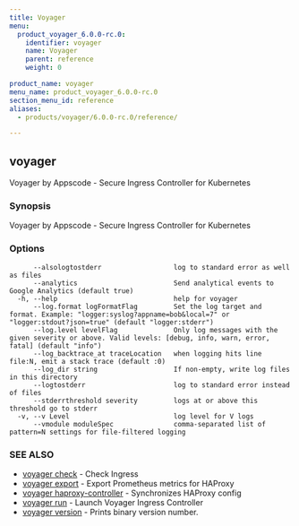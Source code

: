 ```yaml
---
title: Voyager
menu:
  product_voyager_6.0.0-rc.0:
    identifier: voyager
    name: Voyager
    parent: reference
    weight: 0

product_name: voyager
menu_name: product_voyager_6.0.0-rc.0
section_menu_id: reference
aliases:
  - products/voyager/6.0.0-rc.0/reference/

---
```

## voyager

Voyager by Appscode - Secure Ingress Controller for Kubernetes

### Synopsis

Voyager by Appscode - Secure Ingress Controller for Kubernetes

### Options

```
      --alsologtostderr                  log to standard error as well as files
      --analytics                        Send analytical events to Google Analytics (default true)
  -h, --help                             help for voyager
      --log.format logFormatFlag         Set the log target and format. Example: "logger:syslog?appname=bob&local=7" or "logger:stdout?json=true" (default "logger:stderr")
      --log.level levelFlag              Only log messages with the given severity or above. Valid levels: [debug, info, warn, error, fatal] (default "info")
      --log_backtrace_at traceLocation   when logging hits line file:N, emit a stack trace (default :0)
      --log_dir string                   If non-empty, write log files in this directory
      --logtostderr                      log to standard error instead of files
      --stderrthreshold severity         logs at or above this threshold go to stderr
  -v, --v Level                          log level for V logs
      --vmodule moduleSpec               comma-separated list of pattern=N settings for file-filtered logging
```

### SEE ALSO

* [voyager check](/docs/reference/voyager_check.md)	 - Check Ingress
* [voyager export](/docs/reference/voyager_export.md)	 - Export Prometheus metrics for HAProxy
* [voyager haproxy-controller](/docs/reference/voyager_haproxy-controller.md)	 - Synchronizes HAProxy config
* [voyager run](/docs/reference/voyager_run.md)	 - Launch Voyager Ingress Controller
* [voyager version](/docs/reference/voyager_version.md)	 - Prints binary version number.

